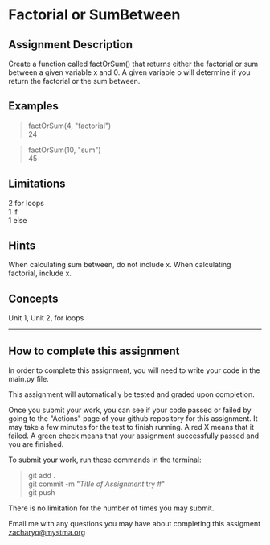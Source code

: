 # **Factorial or SumBetween**  

## **Assignment Description**  
Create a function called factOrSum() that returns either the factorial or sum between a given variable x and 0. A given variable o will determine if you return the factorial or the sum between.

## **Examples**  
>factOrSum(4, "factorial")  
24

>factOrSum(10, "sum")  
45

## **Limitations**  
2 for loops  
1 if  
1 else  


## **Hints**  
When calculating sum between, do not include x. When calculating factorial, include x.

## **Concepts**  
Unit 1, Unit 2, for loops

---

## **How to complete this assignment**
In order to complete this assignment, you will need to write your code in the main.py file.

This assignment will automatically be tested and graded upon completion.

Once you submit your work, you can see if your code passed or failed by going to the "Actions" page of your github repository for this assignment. It may take a few minutes for the test to finish running. A red X means that it failed. A green check means that your assignment successfully passed and you are finished.

To submit your work, run these commands in the terminal: 
>git add .  
git commit -m "*Title of Assignment* try #"  
git push  

There is no limitation for the number of times you may submit.

Email me with any questions you may have about completing this assigment  
zacharyo@mystma.org
